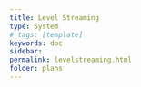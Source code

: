 ```yaml
---
title: Level Streaming
type: System
# tags: [template]
keywords: doc
sidebar: 
permalink: levelstreaming.html
folder: plans
---
```


